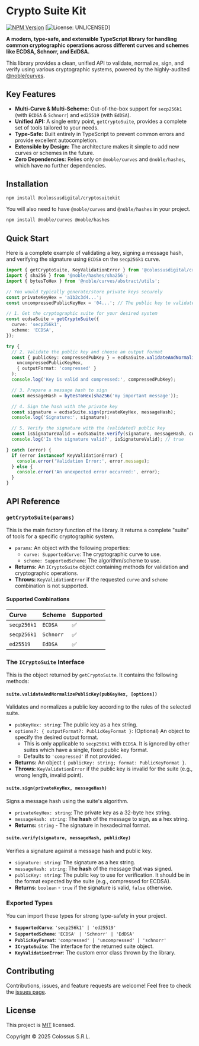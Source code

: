 # Crypto Suite Kit

[![NPM Version](https://badge.fury.io/gh/colossusdigital%2FcryptoSuiteKit.svg)](https://www.npmjs.com/package/@colossusdigital/cryptosuitekit)
[![License: UNLICENSED](https://img.shields.io/badge/License-UNLICENSED-lightgrey.svg)]

**A modern, type-safe, and extensible TypeScript library for handling common cryptographic operations across different curves and schemes like ECDSA, Schnorr, and EdDSA.**

This library provides a clean, unified API to validate, normalize, sign, and verify using various cryptographic systems, powered by the highly-audited [@noble/curves](https://github.com/paulmillr/noble-curves).

## Key Features

-   **Multi-Curve & Multi-Scheme:** Out-of-the-box support for `secp256k1` (with `ECDSA` & `Schnorr`) and `ed25519` (with `EdDSA`).
-   **Unified API:** A single entry point, `getCryptoSuite`, provides a complete set of tools tailored to your needs.
-   **Type-Safe:** Built entirely in TypeScript to prevent common errors and provide excellent autocompletion.
-   **Extensible by Design:** The architecture makes it simple to add new curves or schemes in the future.
-   **Zero Dependencies:** Relies only on `@noble/curves` and `@noble/hashes`, which have no further dependencies.

## Installation

```bash
npm install @colossusdigital/cryptosuitekit
```
You will also need to have `@noble/curves` and `@noble/hashes` in your project.
```bash
npm install @noble/curves @noble/hashes
```

## Quick Start

Here is a complete example of validating a key, signing a message hash, and verifying the signature using `ECDSA` on the `secp256k1` curve.

```typescript
import { getCryptoSuite, KeyValidationError } from '@colossusdigital/cryptosuitekit';
import { sha256 } from '@noble/hashes/sha256';
import { bytesToHex } from '@noble/curves/abstract/utils';

// You would typically generate/store private keys securely
const privateKeyHex = 'a1b2c3d4...'; 
const uncompressedPublicKeyHex = '04...'; // The public key to validate

// 1. Get the cryptographic suite for your desired system
const ecdsaSuite = getCryptoSuite({
  curve: 'secp256k1',
  scheme: 'ECDSA',
});

try {
  // 2. Validate the public key and choose an output format
  const { publicKey: compressedPubKey } = ecdsaSuite.validateAndNormalizePublicKey(
    uncompressedPublicKeyHex,
    { outputFormat: 'compressed' }
  );
  console.log('Key is valid and compressed:', compressedPubKey);

  // 3. Prepare a message hash to sign
  const messageHash = bytesToHex(sha256('my important message'));

  // 4. Sign the hash with the private key
  const signature = ecdsaSuite.sign(privateKeyHex, messageHash);
  console.log('Signature:', signature);

  // 5. Verify the signature with the (validated) public key
  const isSignatureValid = ecdsaSuite.verify(signature, messageHash, compressedPubKey);
  console.log('Is the signature valid?', isSignatureValid); // true

} catch (error) {
  if (error instanceof KeyValidationError) {
    console.error('Validation Error:', error.message);
  } else {
    console.error('An unexpected error occurred:', error);
  }
}
```

## API Reference

### `getCryptoSuite(params)`

This is the main factory function of the library. It returns a complete "suite" of tools for a specific cryptographic system.

-   `params`: An object with the following properties:
    -   `curve: SupportedCurve`: The cryptographic curve to use.
    -   `scheme: SupportedScheme`: The algorithm/scheme to use.
-   **Returns:** An `ICryptoSuite` object containing methods for validation and cryptographic operations.
-   **Throws:** `KeyValidationError` if the requested `curve` and `scheme` combination is not supported.

#### Supported Combinations

| Curve         | Scheme  | Supported |
| :------------ | :------ | :-------- |
| `secp256k1`   | `ECDSA` | ✅         |
| `secp256k1`   | `Schnorr` | ✅         |
| `ed25519`     | `EdDSA` | ✅         |

### The `ICryptoSuite` Interface

This is the object returned by `getCryptoSuite`. It contains the following methods:

#### `suite.validateAndNormalizePublicKey(pubKeyHex, [options])`

Validates and normalizes a public key according to the rules of the selected suite.

-   `pubKeyHex: string`: The public key as a hex string.
-   `options?: { outputFormat?: PublicKeyFormat }`: (Optional) An object to specify the desired output format.
    -   This is only applicable to `secp256k1` with `ECDSA`. It is ignored by other suites which have a single, fixed public key format.
    -   Defaults to `'compressed'` if not provided.
-   **Returns:** An object `{ publicKey: string; format: PublicKeyFormat }`.
-   **Throws:** `KeyValidationError` if the public key is invalid for the suite (e.g., wrong length, invalid point).

#### `suite.sign(privateKeyHex, messageHash)`

Signs a message hash using the suite's algorithm.

-   `privateKeyHex: string`: The private key as a 32-byte hex string.
-   `messageHash: string`: The **hash** of the message to sign, as a hex string.
-   **Returns:** `string` - The signature in hexadecimal format.

#### `suite.verify(signature, messageHash, publicKey)`

Verifies a signature against a message hash and public key.

-   `signature: string`: The signature as a hex string.
-   `messageHash: string`: The **hash** of the message that was signed.
-   `publicKey: string`: The public key to use for verification. It should be in the format expected by the suite (e.g., compressed for ECDSA).
-   **Returns:** `boolean` - `true` if the signature is valid, `false` otherwise.

### Exported Types

You can import these types for strong type-safety in your project.

-   **`SupportedCurve`**: `'secp256k1' | 'ed25519'`
-   **`SupportedScheme`**: `'ECDSA' | 'Schnorr' | 'EdDSA'`
-   **`PublicKeyFormat`**: `'compressed' | 'uncompressed' | 'schnorr'`
-   **`ICryptoSuite`**: The interface for the returned suite object.
-   **`KeyValidationError`**: The custom error class thrown by the library.

## Contributing

Contributions, issues, and feature requests are welcome! Feel free to check the [issues page](https://github.com/colossusdigital/cryptoSuiteKit/issues).

## License

This project is [MIT](https://opensource.org/licenses/MIT) licensed.

Copyright © 2025 Colossus S.R.L.
